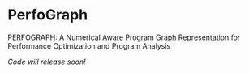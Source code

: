 # PerfoGraph
PERFOGRAPH: A Numerical Aware Program Graph Representation for Performance Optimization and Program Analysis


*Code will release soon!*
